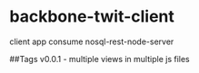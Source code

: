 # backbone-twit-client
client app consume nosql-rest-node-server


##Tags
v0.0.1 - multiple views in multiple js files